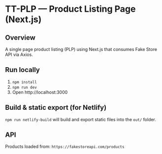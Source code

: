 # TT-PLP — Product Listing Page (Next.js)

## Overview
A single page product listing (PLP) using Next.js that consumes Fake Store API via Axios.

## Run locally
1. `npm install`
2. `npm run dev`
3. Open http://localhost:3000

## Build & static export (for Netlify)
`npm run netlify-build` will build and export static files into the `out/` folder.

## API
Products loaded from: `https://fakestoreapi.com/products`
